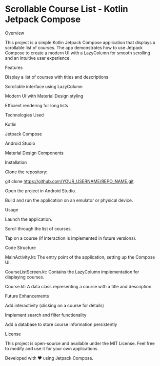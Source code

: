# Scrollable Course List - Kotlin Jetpack Compose

Overview

This project is a simple Kotlin Jetpack Compose application that displays a scrollable list of courses. The app demonstrates how to use Jetpack Compose to create a modern UI with a LazyColumn for smooth scrolling and an intuitive user experience.

Features

Display a list of courses with titles and descriptions

Scrollable interface using LazyColumn

Modern UI with Material Design styling

Efficient rendering for long lists

Technologies Used

Kotlin

Jetpack Compose

Android Studio

Material Design Components

Installation

Clone the repository:

git clone https://github.com/YOUR_USERNAME/REPO_NAME.git

Open the project in Android Studio.

Build and run the application on an emulator or physical device.

Usage

Launch the application.

Scroll through the list of courses.

Tap on a course (if interaction is implemented in future versions).

Code Structure

MainActivity.kt: The entry point of the application, setting up the Compose UI.

CourseListScreen.kt: Contains the LazyColumn implementation for displaying courses.

Course.kt: A data class representing a course with a title and description.

Future Enhancements

Add interactivity (clicking on a course for details)

Implement search and filter functionality

Add a database to store course information persistently

License

This project is open-source and available under the MIT License. Feel free to modify and use it for your own applications.

Developed with ❤️ using Jetpack Compose.
